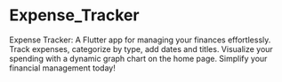 # Expense_Tracker
 Expense Tracker: A Flutter app for managing your finances effortlessly. Track expenses, categorize by type, add dates and titles. Visualize your spending with a dynamic graph chart on the home page. Simplify your financial management today!
